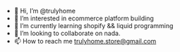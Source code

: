 - 👋 Hi, I’m @trulyhome
- 👀 I’m interested in ecommerce platform building
- 🌱 I’m currently learning shopify && liquid programming
- 💞️ I’m looking to collaborate on nada. 
- 📫 How to reach me trulyhome.store@gmail.com

<!---
trulyhome/trulyhome is a ✨ special ✨ repository because its `README.md` (this file) appears on your GitHub profile.
You can click the Preview link to take a look at your changes.
--->

